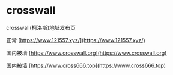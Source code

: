 # crosswall
crosswall(柯洛斯)地址发布页

正常 [https://www.121557.xyz/](https://www.121557.xyz/)

国内被墙 [https://www.crosswall.org](https://www.crosswall.org)

国内被墙 [https://www.cross666.top](https://www.cross666.top)


